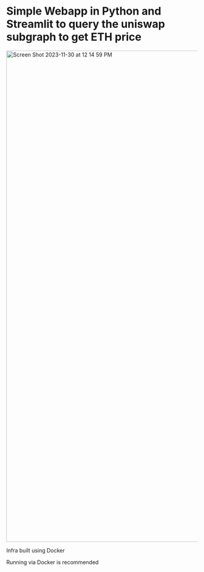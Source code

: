 # Simple Webapp in Python and Streamlit to query the uniswap subgraph to get ETH price

<img width="1293" alt="Screen Shot 2023-11-30 at 12 14 59 PM" src="https://github.com/sshb3n/thegraph-streamlit/assets/132958472/5458cfed-dac2-4f9d-af16-169545da7cff">

Infra built using Docker 

Running via Docker is recommended 

